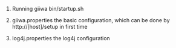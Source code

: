 1. Running giiwa
bin/startup.sh

2. giiwa.properties
the basic configuration, which can be done by http://[host]/setup in first time

3. log4j.properties
the log4j configuration